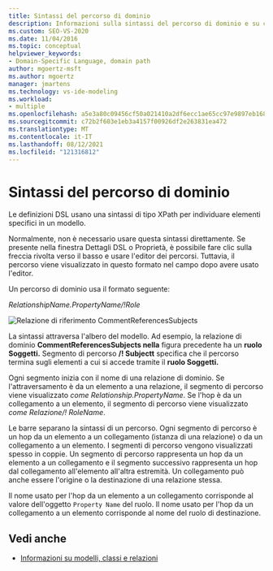 ```yaml
---
title: Sintassi del percorso di dominio
description: Informazioni sulla sintassi del percorso di dominio e su come le definizioni DSL usano una sintassi simile a XPath per individuare elementi specifici in un modello.
ms.custom: SEO-VS-2020
ms.date: 11/04/2016
ms.topic: conceptual
helpviewer_keywords:
- Domain-Specific Language, domain path
author: mgoertz-msft
ms.author: mgoertz
manager: jmartens
ms.technology: vs-ide-modeling
ms.workload:
- multiple
ms.openlocfilehash: a5e3a80c09456cf50a021410a2df6ecc1ae65cc97e9897eb1682c054840df9e7
ms.sourcegitcommit: c72b2f603e1eb3a4157f00926df2e263831ea472
ms.translationtype: MT
ms.contentlocale: it-IT
ms.lasthandoff: 08/12/2021
ms.locfileid: "121316812"
---
```

# <a name="domain-path-syntax"></a>Sintassi del percorso di dominio
Le definizioni DSL usano una sintassi di tipo XPath per individuare elementi specifici in un modello.

 Normalmente, non è necessario usare questa sintassi direttamente. Se presente nella finestra Dettagli DSL o Proprietà, è possibile fare clic sulla freccia rivolta verso il basso e usare l'editor dei percorsi. Tuttavia, il percorso viene visualizzato in questo formato nel campo dopo avere usato l'editor.

 Un percorso di dominio usa il formato seguente:

 *RelationshipName.PropertyName/!Role*

 ![Relazione di riferimento CommentReferencesSubjects](../modeling/media/dsl_reference.png)

 La sintassi attraversa l'albero del modello. Ad esempio, la relazione di dominio **CommentReferencesSubjects nella** figura precedente ha un **ruolo Soggetti.** Segmento di percorso **/! Subjectt** specifica che il percorso termina sugli elementi a cui si accede tramite il **ruolo Soggetti.**

 Ogni segmento inizia con il nome di una relazione di dominio. Se l'attraversamento è da un elemento a una relazione, il segmento di percorso viene visualizzato *come Relationship.PropertyName*. Se l'hop è da un collegamento a un elemento, il segmento di percorso viene visualizzato *come Relazione/! RoleName*.

 Le barre separano la sintassi di un percorso. Ogni segmento di percorso è un hop da un elemento a un collegamento (istanza di una relazione) o da un collegamento a un elemento. I segmenti di percorso vengono visualizzati spesso in coppie. Un segmento di percorso rappresenta un hop da un elemento a un collegamento e il segmento successivo rappresenta un hop dal collegamento all'elemento all'altra estremità. Un collegamento può anche essere l'origine o la destinazione di una relazione stessa.

 Il nome usato per l'hop da un elemento a un collegamento corrisponde al valore dell'oggetto `Property Name` del ruolo. Il nome usato per l'hop da un collegamento a un elemento corrisponde al nome del ruolo di destinazione.

## <a name="see-also"></a>Vedi anche

- [Informazioni su modelli, classi e relazioni](../modeling/understanding-models-classes-and-relationships.md)
